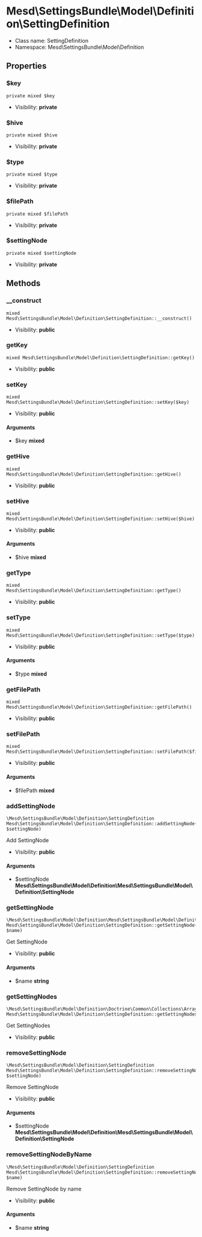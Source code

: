 Mesd\SettingsBundle\Model\Definition\SettingDefinition
===============






* Class name: SettingDefinition
* Namespace: Mesd\SettingsBundle\Model\Definition





Properties
----------


### $key

    private mixed $key





* Visibility: **private**


### $hive

    private mixed $hive





* Visibility: **private**


### $type

    private mixed $type





* Visibility: **private**


### $filePath

    private mixed $filePath





* Visibility: **private**


### $settingNode

    private mixed $settingNode





* Visibility: **private**


Methods
-------


### __construct

    mixed Mesd\SettingsBundle\Model\Definition\SettingDefinition::__construct()





* Visibility: **public**




### getKey

    mixed Mesd\SettingsBundle\Model\Definition\SettingDefinition::getKey()





* Visibility: **public**




### setKey

    mixed Mesd\SettingsBundle\Model\Definition\SettingDefinition::setKey($key)





* Visibility: **public**


#### Arguments
* $key **mixed**



### getHive

    mixed Mesd\SettingsBundle\Model\Definition\SettingDefinition::getHive()





* Visibility: **public**




### setHive

    mixed Mesd\SettingsBundle\Model\Definition\SettingDefinition::setHive($hive)





* Visibility: **public**


#### Arguments
* $hive **mixed**



### getType

    mixed Mesd\SettingsBundle\Model\Definition\SettingDefinition::getType()





* Visibility: **public**




### setType

    mixed Mesd\SettingsBundle\Model\Definition\SettingDefinition::setType($type)





* Visibility: **public**


#### Arguments
* $type **mixed**



### getFilePath

    mixed Mesd\SettingsBundle\Model\Definition\SettingDefinition::getFilePath()





* Visibility: **public**




### setFilePath

    mixed Mesd\SettingsBundle\Model\Definition\SettingDefinition::setFilePath($filePath)





* Visibility: **public**


#### Arguments
* $filePath **mixed**



### addSettingNode

    \Mesd\SettingsBundle\Model\Definition\SettingDefinition Mesd\SettingsBundle\Model\Definition\SettingDefinition::addSettingNode(\Mesd\SettingsBundle\Model\Definition\Mesd\SettingsBundle\Model\Definition\SettingNode $settingNode)

Add SettingNode



* Visibility: **public**


#### Arguments
* $settingNode **Mesd\SettingsBundle\Model\Definition\Mesd\SettingsBundle\Model\Definition\SettingNode**



### getSettingNode

    \Mesd\SettingsBundle\Model\Definition\Mesd\SettingsBundle\Model\Definition\SettingNode Mesd\SettingsBundle\Model\Definition\SettingDefinition::getSettingNode(string $name)

Get SettingNode



* Visibility: **public**


#### Arguments
* $name **string**



### getSettingNodes

    \Mesd\SettingsBundle\Model\Definition\Doctrine\Common\Collections\ArrayCollection() Mesd\SettingsBundle\Model\Definition\SettingDefinition::getSettingNodes()

Get SettingNodes



* Visibility: **public**




### removeSettingNode

    \Mesd\SettingsBundle\Model\Definition\SettingDefinition Mesd\SettingsBundle\Model\Definition\SettingDefinition::removeSettingNode(\Mesd\SettingsBundle\Model\Definition\Mesd\SettingsBundle\Model\Definition\SettingNode $settingNode)

Remove SettingNode



* Visibility: **public**


#### Arguments
* $settingNode **Mesd\SettingsBundle\Model\Definition\Mesd\SettingsBundle\Model\Definition\SettingNode**



### removeSettingNodeByName

    \Mesd\SettingsBundle\Model\Definition\SettingDefinition Mesd\SettingsBundle\Model\Definition\SettingDefinition::removeSettingNodeByName(string $name)

Remove SettingNode by name



* Visibility: **public**


#### Arguments
* $name **string**


